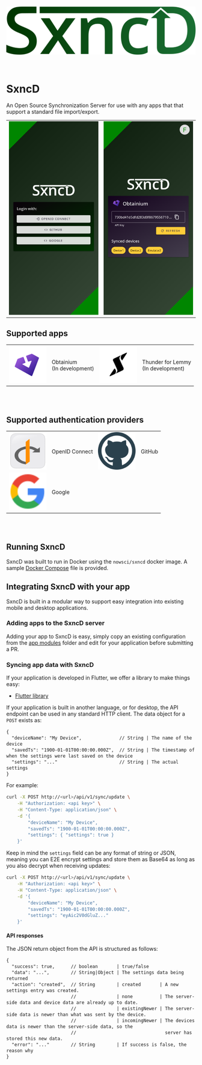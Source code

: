 <p align="center">
    <img src="./assets/logo.svg" width="600">
</p>
<br>

# SxncD

An Open Source Synchronization Server for use with any apps that that support a standard file import/export.

<table cellpadding="10" cellspacing="0" border="0" width="100%">
    <tr>
        <td align="right">
            <img src="./assets/login.png" width="300">
        </td>
        <td align="left">
            <img src="./assets/dashboard.png" width="300">
        </td>
    </tr>
</table>

## Supported apps

<table cellpadding="10" cellspacing="0" border="0">
  <tr>
    <td><img src="./assets/apps/obtainium.svg" width="100"></td><td>Obtainium<br>(In development)</td>
    <td><img src="./assets/apps/thunder.svg" width="100"></td><td>Thunder for Lemmy<br>(In development)</td>
  </tr>
</table>
<br><br>



## Supported authentication providers

<table cellpadding="10" cellspacing="0" border="0">
  <tr>
    <td><img src="./assets/auth/openid.svg" width="100"></td><td>OpenID Connect</td>
    <td><img src="./assets/auth/github.svg" width="100"></td><td>GitHub</td>
  </tr>
  <tr>
    <td><img src="./assets/auth/google.svg" width="100"></td><td>Google</td>
    <td colspan=2>&nbsp;</td>
  </tr>
</table>
<br><br>

## Running SxncD

SxncD was built to run in Docker using the `nowsci/sxncd` docker image. A sample [Docker Compose](./docker-compose.yml) file is provided.

## Integrating SxncD with your app
SxncD is built in a modular way to support easy integration into existing mobile and desktop applications.

### Adding apps to the SxncD server
Adding your app to SxncD is easy, simply copy an existing configuration from the [app modules](./src/modules/app) folder and edit for your application before submitting a PR.

### Syncing app data with SxncD
If your application is developed in Flutter, we offer a library to make things easy:
- [Flutter library](https://github.com/Fmstrat/SxncD-flutter)

If your application is built in another language, or for desktop, the API endpoint can be used in any standard HTTP client. The data object for a `POST` exists as:
```
{
  "deviceName": "My Device",              // String | The name of the device
  "savedTs": "1900-01-01T00:00:00.000Z",  // String | The timestamp of when the settings were last saved on the device
  "settings": "..."                       // String | The actual settings
}
```

For example:

```bash
curl -X POST http://<url>/api/v1/sync/update \
    -H "Authorization: <api key>" \
    -H "Content-Type: application/json" \
    -d '{
        "deviceName": "My Device",
        "savedTs": "1900-01-01T00:00:00.000Z",
        "settings": { "settings": true }
    }'
```

Keep in mind the `settings` field can be any format of string or JSON, meaning you can E2E encrypt settings and store them as Base64 as long as you also decrypt when receiving updates:

```bash
curl -X POST http://<url>/api/v1/sync/update \
    -H "Authorization: <api key>" \
    -H "Content-Type: application/json" \
    -d '{
        "deviceName": "My Device",
        "savedTs": "1900-01-01T00:00:00.000Z",
        "settings": "eyAic2V0dGluZ..."
    }'
```

#### API responses
The JSON return object from the API is structured as follows:
```
{
  "success": true,      // boolean       | true/false
  "data": "...",        // String|Object | The settings data being returned
  "action": "created",  // String        | created       | A new settings entry was created.
                        //               | none          | The server-side data and device data are already up to date.
                        //               | existingNewer | The server-side data is newer than what was sent by the device.
                        //               | incomingNewer | The devices data is newer than the server-side data, so the
                        //                                 server has stored this new data.
  "error": "..."        // String        | If success is false, the reason why
}
```
